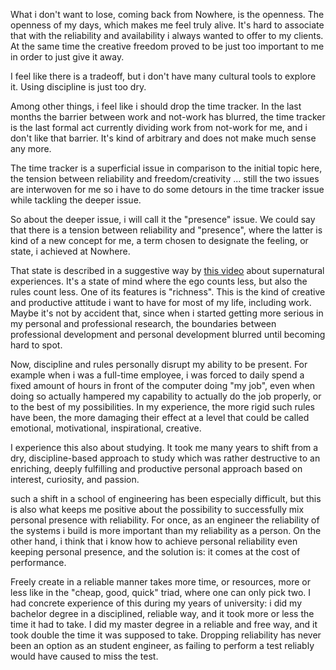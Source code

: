 What i don't want to lose, coming back from Nowhere, is the
openness. The openness of my days, which makes me feel truly
alive. It's hard to associate that with the reliability and
availability i always wanted to offer to my clients. At the same time
the creative freedom proved to be just too important to me in order to
just give it away.

I feel like there is a tradeoff, but i don't have many cultural tools
to explore it. Using discipline is just too dry.

Among other things, i feel like i should drop the time tracker. In the
last months the barrier between work and not-work has blurred, the
time tracker is the last formal act currently dividing work from
not-work for me, and i don't like that barrier. It's kind of arbitrary
and does not make much sense any more.

The time tracker is a superficial issue in comparison to the initial
topic here, the tension between reliability and freedom/creativity
... still the two issues are interwoven for me so i have to do some
detours in the time tracker issue while tackling the deeper issue.

So about the deeper issue, i will call it the "presence" issue. We
could say that there is a tension between reliability and "presence",
where the latter is kind of a new concept for me, a term chosen to
designate the feeling, or state, i achieved at Nowhere.

That state is described in a suggestive way by [this
video](https://www.youtube.com/watch?v=LY_83_wnk20) about supernatural
experiences. It's a state of mind where the ego counts less, but also
the rules count less. One of its features is "richness". This is the
kind of creative and productive attitude i want to have for most of my
life, including work. Maybe it's not by accident that, since when i
started getting more serious in my personal and professional research,
the boundaries between professional development and personal
development blurred until becoming hard to spot.

Now, discipline and rules personally disrupt my ability to be
present. For example when i was a full-time employee, i was forced to
daily spend a fixed amount of hours in front of the computer doing "my
job", even when doing so actually hampered my capability to actually
do the job properly, or to the best of my possibilities. In my
experience, the more rigid such rules have been, the more damaging
their effect at a level that could be called emotional, motivational,
inspirational, creative.

I experience this also about studying. It took me many years to shift
from a dry, discipline-based approach to study which was rather
destructive to an enriching, deeply fulfilling and productive personal
approach based on interest, curiosity, and passion.

such a shift in a school of engineering has been especially difficult,
but this is also what keeps me positive about the possibility to
successfully mix personal presence with reliability. For once, as an
engineer the reliability of the systems i build is more important than
my reliability as a person. On the other hand, i think that i know how
to achieve personal reliability even keeping personal presence, and
the solution is: it comes at the cost of performance.

Freely create in a reliable manner takes more time, or resources, more
or less like in the "cheap, good, quick" triad, where one can only
pick two. I had concrete experience of this during my years of
university: i did my bachelor degree in a disciplined, reliable way,
and it took more or less the time it had to take. I did my master
degree in a reliable and free way, and it took double the time it was
supposed to take. Dropping reliability has never been an option as an
student engineer, as failing to perform a test reliably would have
caused to miss the test.

